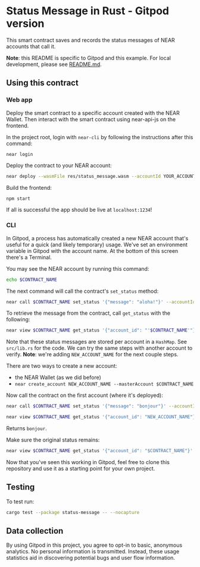 Status Message in Rust - Gitpod version
=======================================

This smart contract saves and records the status messages of NEAR accounts that call it.

**Note**: this README is specific to Gitpod and this example. For local development, please see [README.md](README.md).

## Using this contract

### Web app

Deploy the smart contract to a specific account created with the NEAR Wallet. Then interact with the smart contract using near-api-js on the frontend.

In the project root, login with `near-cli` by following the instructions after this command:

```
near login
```

Deploy the contract to your NEAR account:

```bash
near deploy --wasmFile res/status_message.wasm --accountId YOUR_ACCOUNT_NAME
```

Build the frontend:

```bash
npm start
```

If all is successful the app should be live at `localhost:1234`!

### CLI

In Gitpod, a process has automatically created a new NEAR account that's useful for a quick (and likely temporary) usage.
We've set an environment variable in Gitpod with the account name. At the bottom of this screen there's a Terminal.

You may see the NEAR account by running this command:
```bash
echo $CONTRACT_NAME
```

The next command will call the contract's `set_status` method:

```bash
near call $CONTRACT_NAME set_status '{"message": "aloha!"}' --accountId $CONTRACT_NAME
```

To retrieve the message from the contract, call `get_status` with the following:

```bash
near view $CONTRACT_NAME get_status '{"account_id": "'$CONTRACT_NAME'"}' --accountId $CONTRACT_NAME
```

Note that these status messages are stored per account in a `HashMap`. See `src/lib.rs` for the code. We can try the same steps with another account to verify.
**Note**: we're adding `NEW_ACCOUNT_NAME` for the next couple steps.

There are two ways to create a new account:
 - the NEAR Wallet (as we did before)
 - `near create_account NEW_ACCOUNT_NAME --masterAccount $CONTRACT_NAME`

Now call the contract on the first account (where it's deployed):

```bash
near call $CONTRACT_NAME set_status '{"message": "bonjour"}' --accountId NEW_ACCOUNT_NAME
```

```bash
near view $CONTRACT_NAME get_status '{"account_id": "NEW_ACCOUNT_NAME"}'
```

Returns `bonjour`.

Make sure the original status remains:

```bash
near view $CONTRACT_NAME get_status '{"account_id": "$CONTRACT_NAME"}'
```

Now that you've seen this working in Gitpod, feel free to clone this repository and use it as a starting point for your own project.

## Testing
To test run:
```bash
cargo test --package status-message -- --nocapture
```

## Data collection
By using Gitpod in this project, you agree to opt-in to basic, anonymous analytics. No personal information is transmitted. Instead, these usage statistics aid in discovering potential bugs and user flow information.
